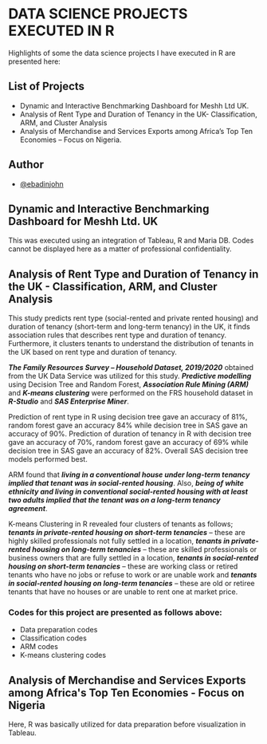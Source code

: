 # DATA SCIENCE PROJECTS EXECUTED IN R

Highlights of some the data science projects I have executed in R are presented here:


## List of Projects

- Dynamic and Interactive Benchmarking Dashboard for Meshh Ltd UK.
- Analysis of Rent Type and Duration of Tenancy in the UK- Classification, ARM, and Cluster Analysis
- Analysis of Merchandise and Services Exports among Africa’s Top Ten Economies – Focus on Nigeria. 
## Author

- [@ebadinjohn](https://www.github.com/ebadinjohn)


## Dynamic and Interactive Benchmarking Dashboard for Meshh Ltd. UK 

This was executed using an integration of Tableau, R and Maria DB. Codes cannot be displayed here as a matter of professional confidentiality.
## Analysis of Rent Type and Duration of Tenancy in the UK - Classification, ARM, and Cluster Analysis

This study predicts rent type (social-rented and private rented housing) and duration of tenancy 
(short-term and long-term tenancy) in the UK, it finds association rules that describes rent type 
and duration of tenancy. Furthermore, it clusters tenants to understand the distribution of 
tenants in the UK based on rent type and duration of tenancy. 

_**The Family Resources Survey – Household Dataset, 2019/2020**_ obtained from the UK Data 
Service was utilized for this study. _**Predictive modelling**_ using Decision Tree and Random 
Forest, _**Association Rule Mining (ARM)**_ and _**K-means clustering**_ were performed on the FRS 
household dataset in _**R-Studio**_ and _**SAS Enterprise Miner**_.

Prediction of rent type in R using decision tree gave an accuracy of 81%, random forest gave 
an accuracy 84% while decision tree in SAS gave an accuracy of 90%. Prediction of duration 
of tenancy in R with decision tree gave an accuracy of 70%, random forest gave an accuracy 
of 69% while decision tree in SAS gave an accuracy of 82%. Overall SAS decision tree models 
performed best.

ARM found that _**living in a conventional house under long-term tenancy implied that tenant 
was in social-rented housing**_. Also, _**being of white ethnicity and living in conventional 
social-rented housing with at least two adults implied that the tenant was on a long-term tenancy 
agreement**_.

K-means Clustering in R revealed four clusters of tenants as follows; _**tenants in private-rented housing 
on short-term tenancies**_ – these are highly skilled professionals not fully settled in a location, 
_**tenants in private-rented housing on long-term tenancies**_ – these are skilled professionals or 
business owners that are fully settled in a location, _**tenants in social-rented housing on short-term tenancies**_ – 
these are working class or retired tenants who have no jobs or refuse to work 
or are unable work and _**tenants in social-rented housing on long-term tenancies**_ – these are old 
or retiree tenants that have no houses or are unable to rent one at market price.
### Codes for this project are presented as follows above:
- Data preparation codes
- Classification codes
- ARM codes
- K-means clustering codes
## Analysis of Merchandise and Services Exports among Africa's Top Ten Economies - Focus on Nigeria

Here, R was basically utilized for data preparation before visualization in Tableau.

